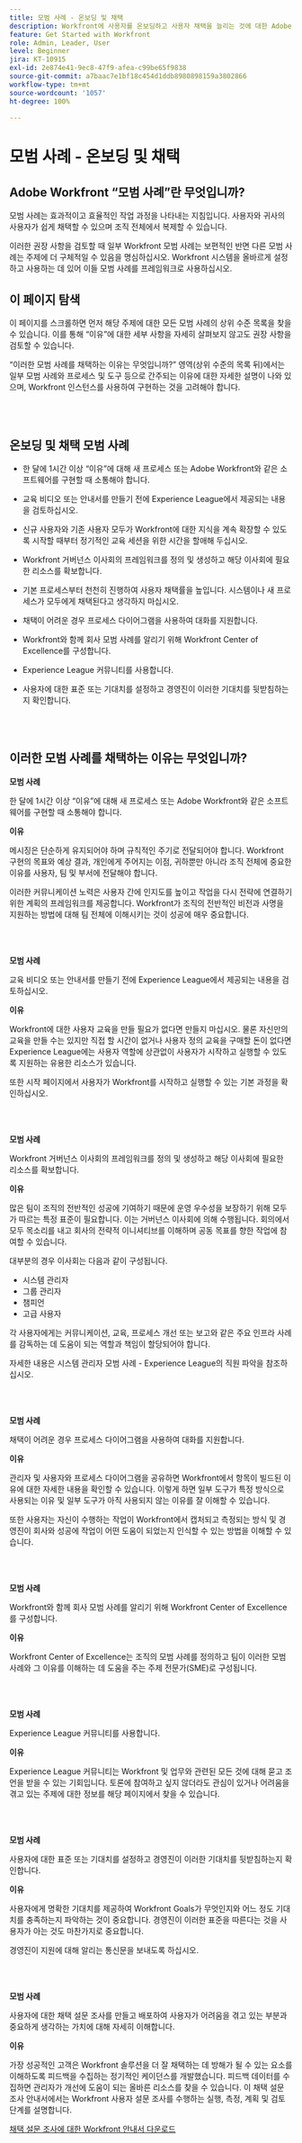 ```yaml
---
title: 모범 사례 - 온보딩 및 채택
description: Workfront에 사용자를 온보딩하고 사용자 채택을 늘리는 것에 대한 Adobe Workfront 전문가의 모범 사례 권장 사항을 알아봅니다.
feature: Get Started with Workfront
role: Admin, Leader, User
level: Beginner
jira: KT-10915
exl-id: 2e874e41-9ec8-47f9-afea-c99be65f9838
source-git-commit: a7baac7e1bf18c454d1ddb8980898159a3802866
workflow-type: tm+mt
source-wordcount: '1057'
ht-degree: 100%

---
```


# 모범 사례 - 온보딩 및 채택

## Adobe Workfront “모범 사례”란 무엇입니까?

모범 사례는 효과적이고 효율적인 작업 과정을 나타내는 지침입니다. 사용자와 귀사의 사용자가 쉽게 채택할 수 있으며 조직 전체에서 복제할 수 있습니다.

이러한 권장 사항을 검토할 때 일부 Workfront 모범 사례는 보편적인 반면 다른 모범 사례는 주제에 더 구체적일 수 있음을 명심하십시오. Workfront 시스템을 올바르게 설정하고 사용하는 데 있어 이들 모범 사례를 프레임워크로 사용하십시오.

## 이 페이지 탐색

이 페이지를 스크롤하면 먼저 해당 주제에 대한 모든 모범 사례의 상위 수준 목록을 찾을 수 있습니다. 이를 통해 “이유”에 대한 세부 사항을 자세히 살펴보지 않고도 권장 사항을 검토할 수 있습니다.

“이러한 모범 사례를 채택하는 이유는 무엇입니까?” 영역(상위 수준의 목록 뒤)에서는 일부 모범 사례와 프로세스 및 도구 등으로 간주되는 이유에 대한 자세한 설명이 나와 있으며, Workfront 인스턴스를 사용하여 구현하는 것을 고려해야 합니다.

</br>
</br>

## 온보딩 및 채택 모범 사례

* 한 달에 1시간 이상 “이유”에 대해 새 프로세스 또는 Adobe Workfront와 같은 소프트웨어를 구현할 때 소통해야 합니다.

* 교육 비디오 또는 안내서를 만들기 전에 Experience League에서 제공되는 내용을 검토하십시오.

* 신규 사용자와 기존 사용자 모두가 Workfront에 대한 지식을 계속 확장할 수 있도록 시작할 때부터 정기적인 교육 세션을 위한 시간을 할애해 두십시오.

* Workfront 거버넌스 이사회의 프레임워크를 정의 및 생성하고 해당 이사회에 필요한 리소스를 확보합니다.

* 기본 프로세스부터 천천히 진행하여 사용자 채택률을 높입니다. 시스템이나 새 프로세스가 모두에게 채택된다고 생각하지 마십시오.

* 채택이 어려운 경우 프로세스 다이어그램을 사용하여 대화를 지원합니다.

* Workfront와 함께 회사 모범 사례를 알리기 위해 Workfront Center of Excellence를 구성합니다.

* Experience League 커뮤니티를 사용합니다.

* 사용자에 대한 표준 또는 기대치를 설정하고 경영진이 이러한 기대치를 뒷받침하는지 확인합니다.

</br>
</br>


## 이러한 모범 사례를 채택하는 이유는 무엇입니까?

**모범 사례**

한 달에 1시간 이상 “이유”에 대해 새 프로세스 또는 Adobe Workfront와 같은 소프트웨어를 구현할 때 소통해야 합니다.

**이유**

메시징은 단순하게 유지되어야 하며 규칙적인 주기로 전달되어야 합니다. Workfront 구현의 목표와 예상 결과, 개인에게 주어지는 이점, 귀하뿐만 아니라 조직 전체에 중요한 이유를 사용자, 팀 및 부서에 전달해야 합니다.

이러한 커뮤니케이션 노력은 사용자 간에 인지도를 높이고 작업을 다시 전략에 연결하기 위한 계획의 프레임워크를 제공합니다. Workfront가 조직의 전반적인 비전과 사명을 지원하는 방법에 대해 팀 전체에 이해시키는 것이 성공에 매우 중요합니다.

</br>
</br>

**모범 사례**

교육 비디오 또는 안내서를 만들기 전에 Experience League에서 제공되는 내용을 검토하십시오.

**이유**

Workfront에 대한 사용자 교육을 만들 필요가 없다면 만들지 마십시오. 물론 자신만의 교육을 만들 수는 있지만 직접 할 시간이 없거나 사용자 정의 교육을 구매할 돈이 없다면 Experience League에는 사용자 역할에 상관없이 사용자가 시작하고 실행할 수 있도록 지원하는 유용한 리소스가 있습니다.

또한 시작 페이지에서 사용자가 Workfront를 시작하고 실행할 수 있는 기본 과정을 확인하십시오.

</br>
</br>

**모범 사례**

Workfront 거버넌스 이사회의 프레임워크를 정의 및 생성하고 해당 이사회에 필요한 리소스를 확보합니다.

**이유**

많은 팀이 조직의 전반적인 성공에 기여하기 때문에 운영 우수성을 보장하기 위해 모두가 따르는 특정 표준이 필요합니다. 이는 거버넌스 이사회에 의해 수행됩니다. 회의에서 모두 목소리를 내고 회사의 전략적 이니셔티브를 이해하며 공동 목표를 향한 작업에 참여할 수 있습니다.

대부분의 경우 이사회는 다음과 같이 구성됩니다.

* 시스템 관리자
* 그룹 관리자
* 챔피언
* 고급 사용자


각 사용자에게는 커뮤니케이션, 교육, 프로세스 개선 또는 보고와 같은 주요 인프라 사례를 감독하는 데 도움이 되는 역할과 책임이 할당되어야 합니다.

자세한 내용은 시스템 관리자 모범 사례 - Experience League의 직원 파악을 참조하십시오.

</br>
</br>

**모범 사례**

채택이 어려운 경우 프로세스 다이어그램을 사용하여 대화를 지원합니다.

**이유**

관리자 및 사용자와 프로세스 다이어그램을 공유하면 Workfront에서 항목이 빌드된 이유에 대한 자세한 내용을 확인할 수 있습니다. 이렇게 하면 일부 도구가 특정 방식으로 사용되는 이유 및 일부 도구가 아직 사용되지 않는 이유를 잘 이해할 수 있습니다.

또한 사용자는 자신이 수행하는 작업이 Workfront에서 캡처되고 측정되는 방식 및 경영진이 회사와 성공에 작업이 어떤 도움이 되었는지 인식할 수 있는 방법을 이해할 수 있습니다.

</br>
</br>

**모범 사례**

Workfront와 함께 회사 모범 사례를 알리기 위해 Workfront Center of Excellence를 구성합니다.

**이유**

Workfront Center of Excellence는 조직의 모범 사례를 정의하고 팀이 이러한 모범 사례와 그 이유를 이해하는 데 도움을 주는 주제 전문가(SME)로 구성됩니다.

</br>
</br>

**모범 사례**

Experience League 커뮤니티를 사용합니다.

**이유**

Experience League 커뮤니티는 Workfront 및 업무와 관련된 모든 것에 대해 묻고 조언을 받을 수 있는 기회입니다. 토론에 참여하고 싶지 않더라도 관심이 있거나 어려움을 겪고 있는 주제에 대한 정보를 해당 페이지에서 찾을 수 있습니다.

</br>
</br>


**모범 사례**

사용자에 대한 표준 또는 기대치를 설정하고 경영진이 이러한 기대치를 뒷받침하는지 확인합니다.

**이유**

사용자에게 명확한 기대치를 제공하여 Workfront Goals가 무엇인지와 어느 정도 기대치를 충족하는지 파악하는 것이 중요합니다. 경영진이 이러한 표준을 따른다는 것을 사용자가 아는 것도 마찬가지로 중요합니다.


경영진이 지원에 대해 알리는 통신문을 보내도록 하십시오.

</br>
</br>


**모범 사례**

사용자에 대한 채택 설문 조사를 만들고 배포하여 사용자가 어려움을 겪고 있는 부분과 중요하게 생각하는 가치에 대해 자세히 이해합니다.

**이유**

가장 성공적인 고객은 Workfront 솔루션을 더 잘 채택하는 데 방해가 될 수 있는 요소를 이해하도록 피드백을 수집하는 정기적인 케이던스를 개발했습니다. 피드백 데이터를 수집하면 관리자가 개선에 도움이 되는 올바른 리소스를 찾을 수 있습니다. 이 채택 설문 조사 안내서에서는 Workfront 사용자 설문 조사를 수행하는 실행, 측정, 계획 및 검토 단계를 설명합니다.

[채택 설문 조사에 대한 Workfront 안내서 다운로드](../assets/adoption-survey.pdf)

